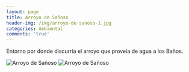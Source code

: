 ```yaml
---
layout: page
title: Arroyo de Sañoso
header-img: /img/arroyo-de-sanoso-1.jpg
categories: Ambiental
comments: 'true'
---
```



Entorno por donde discurría el arroyo que proveía de agua a los Baños.

<div class="photos">
<img src="{{ site.github.url }}/img/arroyo-de-sanoso-1.jpg" alt="Arroyo de Sañoso">
<img src="{{ site.github.url }}/img/arroyo-de-sanoso-2.jpg" alt="Arroyo de Sañoso">
</div>
